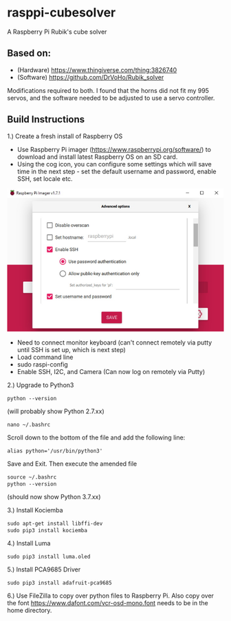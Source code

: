 # rasppi-cubesolver
A Raspberry Pi Rubik's cube solver 

## Based on:
- (Hardware) https://www.thingiverse.com/thing:3826740
- (Software) https://github.com/DrVoHo/Rubik_solver

Modifications required to both. I found that the horns did not fit my 995 servos, and the software needed to be adjusted to use a servo controller.


## Build Instructions

1.) Create a fresh install of Raspberry OS
- Use Raspberry Pi imager (https://www.raspberrypi.org/software/) to download and install latest Raspberry OS on an SD card.
- Using the cog icon, you can configure some settings which will save time in the next step - set the default username and password, enable SSH, set locale etc.

![](images/rpi_imager.jpg)


- Need to connect monitor keyboard (can't connect remotely via putty until SSH is set up, which is next step)
- Load command line
- sudo raspi-config
- Enable SSH, I2C, and Camera
(Can now log on remotely via Putty)

2.) Upgrade to Python3
```
python --version
```
(will probably show Python 2.7.xx)
```
nano ~/.bashrc
```
Scroll down to the bottom of the file and add the following line:
```
alias python='/usr/bin/python3'
```
Save and Exit. Then execute the amended file
```
source ~/.bashrc
python --version
```
(should now show Python 3.7.xx)

3.) Install Kociemba
```
sudo apt-get install libffi-dev
sudo pip3 install kociemba
```

4.) Install Luma
```
sudo pip3 install luma.oled
```

5.) Install PCA9685 Driver
```
sudo pip3 install adafruit-pca9685
```

6.) Use FileZilla to copy over python files to Raspberry Pi. Also copy over the font https://www.dafont.com/vcr-osd-mono.font needs to be in the home directory.
